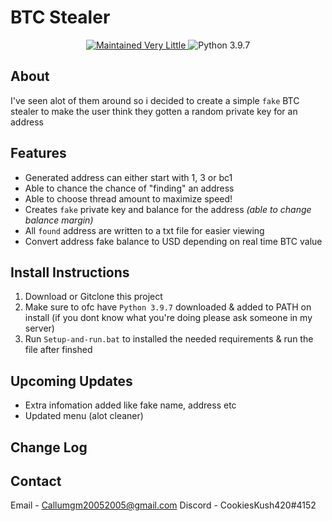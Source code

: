 # BTC Stealer
<p align="center">
  <a href="https://github.com/Callumgm/BTC-Stealer/graphs/commit-activity">
    <img src="https://img.shields.io/badge/maintained-very little-critical?style=flat-square" alt="Maintained Very Little" />
  </a>
  <img src="https://img.shields.io/badge/python-3.9.7-blue?style=flat-square" alt="Python 3.9.7" />
</p>

## About 
I've seen alot of them around so i decided to create a simple `fake` BTC stealer to make the user think they gotten a random private key for an address

## Features

- Generated address can either start with 1, 3 or bc1
- Able to chance the chance of "finding" an address
- Able to choose thread amount to maximize speed!
- Creates `fake` private key and balance for the address *(able to change balance margin)*
- All `found` address are written to a txt file for easier viewing
- Convert address fake balance to USD depending on real time BTC value


## Install Instructions

1. Download or Gitclone this project
2. Make sure to ofc have `Python 3.9.7` downloaded & added to PATH on install (if you dont know what you're doing please ask someone in my server)
3. Run `Setup-and-run.bat` to installed the needed requirements & run the file after finshed

## Upcoming Updates
- Extra infomation added like fake name, address etc
- Updated menu (alot cleaner)

## Change Log

## Contact
Email - Callumgm20052005@gmail.com
Discord - CookiesKush420#4152



